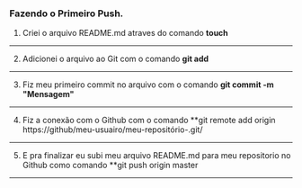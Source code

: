 ### Fazendo o Primeiro Push.

1. Criei o arquivo README.md atraves do comando **touch**
--------------------------------------------------------------------

2. Adicionei o arquivo ao Git com o comando **git add**
--------------------------------------------------------

3. Fiz meu primeiro commit no arquivo com o comando **git commit -m "Mensagem"**
--------------------------------------------------------------------------------

4. Fiz a conexão com o Github com o comando **git remote add origin https://github/meu-usuairo/meu-repositório-.git/
--------------------------------------------------------------------------------------------------------------------


5. E pra finalizar eu subi meu arquivo README.md para meu repositorio no Github como comando **git push origin master
---------------------------------------------------------------------------------------------------------------------
